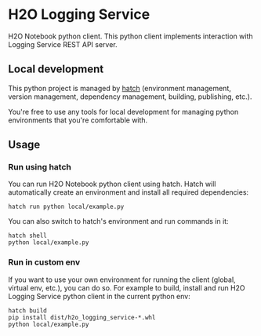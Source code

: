 # H2O Logging Service 

H2O Notebook python client. This python client implements interaction with Logging Service REST API server.

## Local development

This python project is managed by [hatch](https://github.com/pypa/hatch) (environment management, version management,
dependency management, building, publishing, etc.).

You're free to use any tools for local development for managing python environments that you're comfortable with.

## Usage

### Run using hatch

You can run H2O Notebook python client using hatch. Hatch will automatically create an environment and install all
required dependencies:

```shell
hatch run python local/example.py
```

You can also switch to hatch's environment and run commands in it:

```shell
hatch shell
python local/example.py
```

### Run in custom env

If you want to use your own environment for running the client (global, virtual env, etc.), you can do so.
For example to build, install and run H2O Logging Service python client in the current python env:

```shell
hatch build
pip install dist/h2o_logging_service-*.whl
python local/example.py
```
